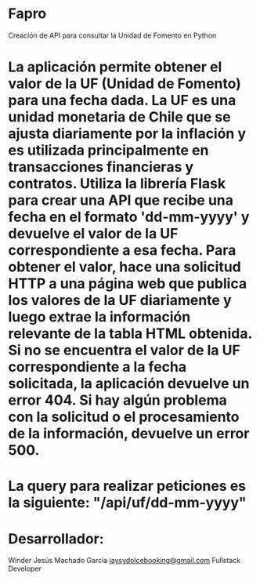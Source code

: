 # Fapro
Creación de API para consultar la Unidad de Fomento en Python

# La aplicación permite obtener el valor de la UF (Unidad de Fomento) para una fecha dada. La UF es una unidad monetaria de Chile que se ajusta diariamente por la inflación y es utilizada principalmente en transacciones financieras y contratos. Utiliza la librería Flask para crear una API que recibe una fecha en el formato 'dd-mm-yyyy' y devuelve el valor de la UF correspondiente a esa fecha. Para obtener el valor, hace una solicitud HTTP a una página web que publica los valores de la UF diariamente y luego extrae la información relevante de la tabla HTML obtenida. Si no se encuentra el valor de la UF correspondiente a la fecha solicitada, la aplicación devuelve un error 404. Si hay algún problema con la solicitud o el procesamiento de la información, devuelve un error 500.

# La query para realizar peticiones es la siguiente: "/api/uf/dd-mm-yyyy"


# Desarrollador:
Winder Jesús Machado García
jaysydolcebooking@gmail.com
Fullstack Developer